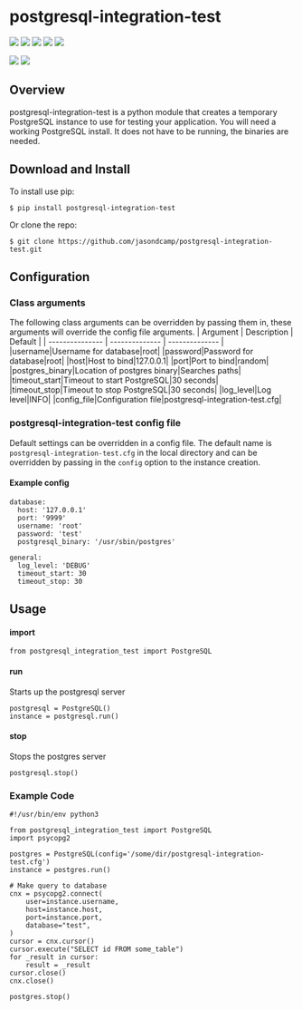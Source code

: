 # postgresql-integration-test
![](https://img.shields.io/pypi/v/postgresql-integration-test.svg) ![](https://img.shields.io/badge/status-alpha-red) ![](https://github.com/jasondcamp/postgresql-integration-test/actions/workflows/postgresql-integration-test.yml/badge.svg)  ![](https://img.shields.io/pypi/pyversions/postgresql-integration-test.svg) ![](https://img.shields.io/badge/license-Apache-lightgrey)

![](https://api.codeclimate.com/v1/badges/c4e922d83662be40871c/maintainability) ![](https://api.codeclimate.com/v1/badges/c4e922d83662be40871c/test_coverage)

## Overview
postgresql-integration-test is a python module that creates a temporary PostgreSQL instance to use for testing your application. You will need a working PostgreSQL install. It does not have to be running, the binaries are needed.

## Download and Install
To install use pip:

    $ pip install postgresql-integration-test

Or clone the repo:

    $ git clone https://github.com/jasondcamp/postgresql-integration-test.git

## Configuration
### Class arguments
The following class arguments can be overridden by passing them in, these arguments will override the config file arguments.
| Argument | Description | Default |
| --------------- | -------------- | -------------- |
|username|Username for database|root|
|password|Password for database|root|
|host|Host to bind|127.0.0.1|
|port|Port to bind|random|
|postgres_binary|Location of postgres binary|Searches paths|
|timeout_start|Timeout to start PostgreSQL|30 seconds|
|timeout_stop|Timeout to stop PostgreSQL|30 seconds|
|log_level|Log level|INFO|
|config_file|Configuration file|postgresql-integration-test.cfg|

### postgresql-integration-test config file
Default settings can be overridden in  a config file. The default name is `postgresql-integration-test.cfg` in the local directory and can be overridden by passing in the `config` option to the instance creation.

#### Example config
```
database:
  host: '127.0.0.1'
  port: '9999'
  username: 'root'
  password: 'test'
  postgresql_binary: '/usr/sbin/postgres'

general:
  log_level: 'DEBUG'
  timeout_start: 30
  timeout_stop: 30
```


## Usage

#### import

```
from postgresql_integration_test import PostgreSQL
```

#### run
Starts up the postgresql server

```
postgresql = PostgreSQL()
instance = postgresql.run()
```

#### stop
Stops the postgres server
```
postgresql.stop()
```

### Example Code

```
#!/usr/bin/env python3

from postgresql_integration_test import PostgreSQL
import psycopg2

postgres = PostgreSQL(config='/some/dir/postgresql-integration-test.cfg')
instance = postgres.run()

# Make query to database
cnx = psycopg2.connect(
    user=instance.username,
    host=instance.host,
    port=instance.port,
    database="test",
)
cursor = cnx.cursor()
cursor.execute("SELECT id FROM some_table")
for _result in cursor:
    result = _result
cursor.close()
cnx.close()

postgres.stop()
```



